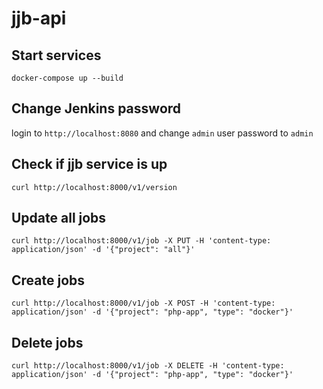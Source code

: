 # jjb-api

## Start services

`docker-compose up --build`

## Change Jenkins password

login to `http://localhost:8080` and change `admin` user password to `admin`

## Check if jjb service is up

`curl http://localhost:8000/v1/version`

## Update all jobs

`curl http://localhost:8000/v1/job -X PUT -H 'content-type: application/json' -d '{"project": "all"}'`

## Create jobs

`curl http://localhost:8000/v1/job -X POST -H 'content-type: application/json' -d '{"project": "php-app", "type": "docker"}'`

## Delete jobs

`curl http://localhost:8000/v1/job -X DELETE -H 'content-type: application/json' -d '{"project": "php-app", "type": "docker"}'`
